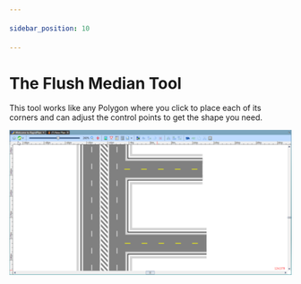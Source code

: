 ```yaml
---

sidebar_position: 10

---
```

# The Flush Median Tool

This tool works like any Polygon where you click to place each of its corners and can adjust the control points to get the shape you need.

![A_Flush_Median_tool](./assets/A_Flush_Median_tool.png)
